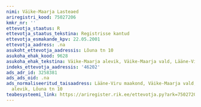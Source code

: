 ```yaml
---
nimi: Väike-Maarja Lasteaed
ariregistri_kood: 75027206
kmkr_nr: ''
ettevotja_staatus: R
ettevotja_staatus_tekstina: Registrisse kantud
ettevotja_esmakande_kpv: 22.05.2001
ettevotja_aadress: .na
asukoht_ettevotja_aadressis: Lõuna tn 10
asukoha_ehak_kood: 9628
asukoha_ehak_tekstina: Väike-Maarja alevik, Väike-Maarja vald, Lääne-Viru maakond
indeks_ettevotja_aadressis: '46202'
ads_adr_id: 3258381
ads_ads_oid: .na
ads_normaliseeritud_taisaadress: Lääne-Viru maakond, Väike-Maarja vald, Väike-Maarja
  alevik, Lõuna tn 10
teabesysteemi_link: https://ariregister.rik.ee/ettevotja.py?ark=75027206&ref=rekvisiidid
---
```

